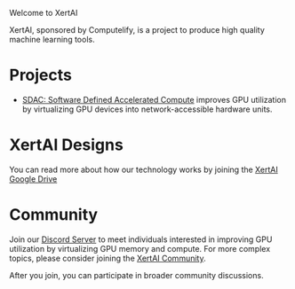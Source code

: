 Welcome to XertAI

XertAI, sponsored by Computelify, is a project to produce high quality machine learning
tools.

# Projects

- [SDAC: Software Defined Accelerated Compute](https://github.com/xert-ai/SDAC) improves GPU utilization by virtualizing GPU devices into network-accessible hardware units.

# XertAI Designs

You can read more about how our technology works by joining the
[XertAI Google Drive](https://groups.google.com/a/computelify.ai/g/xertai-drive-read/about)

# Community

Join our [Discord Server](https://discord.gg/3UysVC2M) to meet individuals interested
in improving GPU utilization by virtualizing GPU memory and compute. For more complex
topics, please consider joining the
[XertAI Community](https://groups.google.com/a/computelify.ai/g/xertai-community).

After you join, you can participate in broader community discussions.

